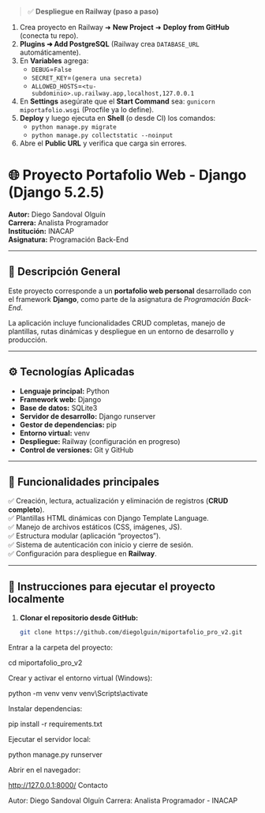 
> ✅ **Despliegue en Railway (paso a paso)**
1) Crea proyecto en Railway ➜ **New Project** ➜ **Deploy from GitHub** (conecta tu repo).
2) **Plugins ➜ Add PostgreSQL** (Railway crea `DATABASE_URL` automáticamente).
3) En **Variables** agrega:
   - `DEBUG`=`False`
   - `SECRET_KEY`=`(genera una secreta)`
   - `ALLOWED_HOSTS`=`<tu-subdominio>.up.railway.app,localhost,127.0.0.1`
4) En **Settings** asegúrate que el **Start Command** sea: `gunicorn miportafolio.wsgi` (Procfile ya lo define).
5) **Deploy** y luego ejecuta en **Shell** (o desde CI) los comandos:
   - `python manage.py migrate`
   - `python manage.py collectstatic --noinput`
6) Abre el **Public URL** y verifica que carga sin errores.



# 🌐 Proyecto Portafolio Web - Django (Django 5.2.5)

**Autor:** Diego Sandoval Olguín  
**Carrera:** Analista Programador  
**Institución:** INACAP  
**Asignatura:** Programación Back-End  

---

## 📘 Descripción General

Este proyecto corresponde a un **portafolio web personal** desarrollado con el framework **Django**, como parte de la asignatura de *Programación Back-End*.

La aplicación incluye funcionalidades CRUD completas, manejo de plantillas, rutas dinámicas y despliegue en un entorno de desarrollo y producción.

---

## ⚙️ Tecnologías Aplicadas

- **Lenguaje principal:** Python  
- **Framework web:** Django  
- **Base de datos:** SQLite3  
- **Servidor de desarrollo:** Django runserver  
- **Gestor de dependencias:** pip  
- **Entorno virtual:** venv  
- **Despliegue:** Railway (configuración en progreso)  
- **Control de versiones:** Git y GitHub  

---

## 🧩 Funcionalidades principales

✅ Creación, lectura, actualización y eliminación de registros (**CRUD completo**).  
✅ Plantillas HTML dinámicas con Django Template Language.  
✅ Manejo de archivos estáticos (CSS, imágenes, JS).  
✅ Estructura modular (aplicación “proyectos”).  
✅ Sistema de autenticación con inicio y cierre de sesión.  
✅ Configuración para despliegue en **Railway**.  

---

## 🚀 Instrucciones para ejecutar el proyecto localmente

1. **Clonar el repositorio desde GitHub:**
   ```bash
   git clone https://github.com/diegolguin/miportafolio_pro_v2.git

Entrar a la carpeta del proyecto:

cd miportafolio_pro_v2


Crear y activar el entorno virtual (Windows):

python -m venv venv
venv\Scripts\activate


Instalar dependencias:

pip install -r requirements.txt


Ejecutar el servidor local:

python manage.py runserver


Abrir en el navegador:

http://127.0.0.1:8000/
Contacto

Autor: Diego Sandoval Olguín
Carrera: Analista Programador - INACAP